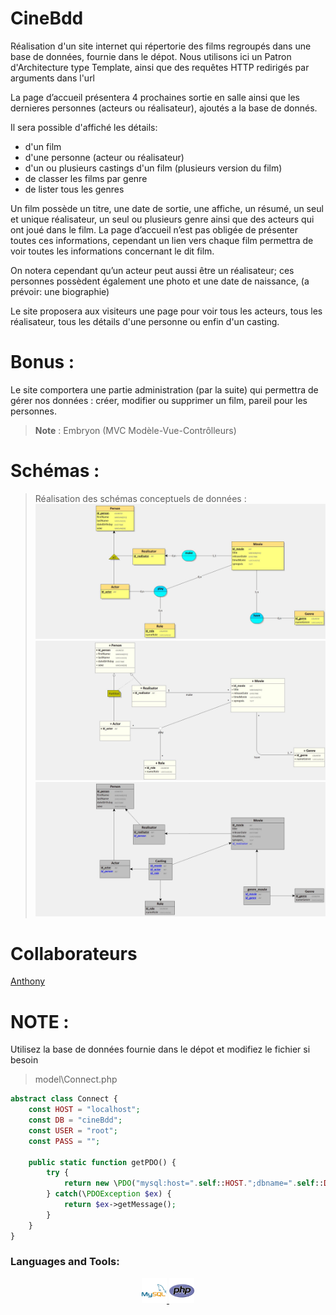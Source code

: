 <h1>CineBdd</h1>
Réalisation d'un site internet qui répertorie des films regroupés dans une base de données, fournie dans le dépot.
Nous utilisons ici un Patron d'Architecture type Template, ainsi que des requêtes HTTP redirigés par arguments dans l'url

La page d’accueil présentera 4 prochaines sortie en salle ainsi que les dernieres personnes (acteurs ou réalisateur),
ajoutés a la base de donnés.

Il sera possible d'affiché les détails:

- d'un film
- d'une personne (acteur ou réalisateur)
- d'un ou plusieurs castings d'un film (plusieurs version du film)
- de classer les films par genre
- de lister tous les genres

Un film possède un titre, une date de sortie, une affiche, un résumé, un seul et unique réalisateur, un seul ou plusieurs genre ainsi que des acteurs qui ont joué dans le film.
La page d’accueil n’est pas obligée de présenter toutes ces informations, cependant un lien vers chaque film permettra de voir toutes les informations concernant le dit film.

On notera cependant qu’un acteur peut aussi être un réalisateur; ces personnes possèdent également une photo et une date de naissance, (a prévoir: une biographie)

Le site proposera aux visiteurs une page pour voir tous les acteurs, tous les réalisateur, tous les détails d'une personne ou enfin d'un casting.

# Bonus :

Le site comportera une partie administration (par la suite) qui permettra de gérer nos données : créer, modifier ou supprimer un film, pareil pour les personnes.

> **Note** : Embryon (MVC Modèle-Vue-Contrôlleurs)

# Schémas :

> Réalisation des schémas conceptuels de données :
> ![MCD](https://github.com/AnthonyM68/cineBdd/blob/main/MCD.jpg)
> ![UML](https://github.com/AnthonyM68/cineBdd/blob/main/UML.jpg)
> ![MLD](https://github.com/AnthonyM68/cineBdd/blob/main/MLD.jpg)

# Collaborateurs

[Anthony](https://github.com/AnthonyM68)

# NOTE :

Utilisez la base de données fournie dans le dépot et modifiez le fichier si besoin

> model\Connect.php

```php
abstract class Connect {
    const HOST = "localhost";
    const DB = "cineBdd";
    const USER = "root";
    const PASS = "";

    public static function getPDO() {
        try {
            return new \PDO("mysql:host=".self::HOST.";dbname=".self::DB.";charset=utf8", self::USER, self::PASS);
        } catch(\PDOException $ex) {
            return $ex->getMessage();
        }
    }
}
```
<h3>Languages and Tools:</h3>
<div style="text-align:center">
<a href="https://www.mysql.com/" target="_blank" rel="noreferrer"> <img src="https://raw.githubusercontent.com/devicons/devicon/master/icons/mysql/mysql-original-wordmark.svg" alt="mysql" width="40" height="40"/> </a>
<a href="https://www.php.net" target="_blank" rel="noreferrer"> <img src="https://raw.githubusercontent.com/devicons/devicon/master/icons/php/php-original.svg" alt="php" width="40" height="40"/> </a>
</div>
